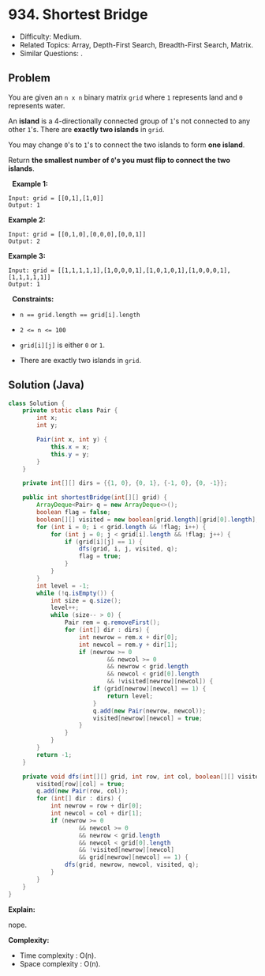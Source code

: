 # 934. Shortest Bridge

- Difficulty: Medium.
- Related Topics: Array, Depth-First Search, Breadth-First Search, Matrix.
- Similar Questions: .

## Problem

You are given an ```n x n``` binary matrix ```grid``` where ```1``` represents land and ```0``` represents water.

An **island** is a 4-directionally connected group of ```1```'s not connected to any other ```1```'s. There are **exactly two islands** in ```grid```.

You may change ```0```'s to ```1```'s to connect the two islands to form **one island**.

Return **the smallest number of **```0```**'s you must flip to connect the two islands**.

 
**Example 1:**

```
Input: grid = [[0,1],[1,0]]
Output: 1
```

**Example 2:**

```
Input: grid = [[0,1,0],[0,0,0],[0,0,1]]
Output: 2
```

**Example 3:**

```
Input: grid = [[1,1,1,1,1],[1,0,0,0,1],[1,0,1,0,1],[1,0,0,0,1],[1,1,1,1,1]]
Output: 1
```

 
**Constraints:**


	
- ```n == grid.length == grid[i].length```
	
- ```2 <= n <= 100```
	
- ```grid[i][j]``` is either ```0``` or ```1```.
	
- There are exactly two islands in ```grid```.



## Solution (Java)

```java
class Solution {
    private static class Pair {
        int x;
        int y;

        Pair(int x, int y) {
            this.x = x;
            this.y = y;
        }
    }

    private int[][] dirs = {{1, 0}, {0, 1}, {-1, 0}, {0, -1}};

    public int shortestBridge(int[][] grid) {
        ArrayDeque<Pair> q = new ArrayDeque<>();
        boolean flag = false;
        boolean[][] visited = new boolean[grid.length][grid[0].length];
        for (int i = 0; i < grid.length && !flag; i++) {
            for (int j = 0; j < grid[i].length && !flag; j++) {
                if (grid[i][j] == 1) {
                    dfs(grid, i, j, visited, q);
                    flag = true;
                }
            }
        }
        int level = -1;
        while (!q.isEmpty()) {
            int size = q.size();
            level++;
            while (size-- > 0) {
                Pair rem = q.removeFirst();
                for (int[] dir : dirs) {
                    int newrow = rem.x + dir[0];
                    int newcol = rem.y + dir[1];
                    if (newrow >= 0
                            && newcol >= 0
                            && newrow < grid.length
                            && newcol < grid[0].length
                            && !visited[newrow][newcol]) {
                        if (grid[newrow][newcol] == 1) {
                            return level;
                        }
                        q.add(new Pair(newrow, newcol));
                        visited[newrow][newcol] = true;
                    }
                }
            }
        }
        return -1;
    }

    private void dfs(int[][] grid, int row, int col, boolean[][] visited, ArrayDeque<Pair> q) {
        visited[row][col] = true;
        q.add(new Pair(row, col));
        for (int[] dir : dirs) {
            int newrow = row + dir[0];
            int newcol = col + dir[1];
            if (newrow >= 0
                    && newcol >= 0
                    && newrow < grid.length
                    && newcol < grid[0].length
                    && !visited[newrow][newcol]
                    && grid[newrow][newcol] == 1) {
                dfs(grid, newrow, newcol, visited, q);
            }
        }
    }
}
```

**Explain:**

nope.

**Complexity:**

* Time complexity : O(n).
* Space complexity : O(n).
